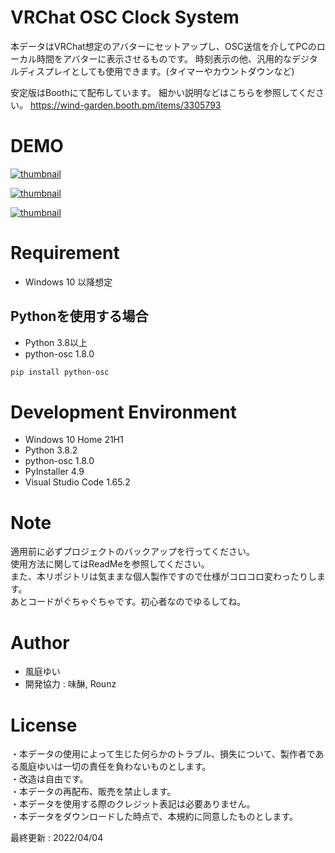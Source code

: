 # VRChat OSC Clock System

本データはVRChat想定のアバターにセットアップし、OSC送信を介してPCのローカル時間をアバターに表示させるものです。
時刻表示の他、汎用的なデジタルディスプレイとしても使用できます。(タイマーやカウントダウンなど)  


安定版はBoothにて配布しています。
細かい説明などはこちらを参照してください。
https://wind-garden.booth.pm/items/3305793


# DEMO

[![thumbnail](https://pbs.twimg.com/ext_tw_video_thumb/1503126781372428290/pu/img/Gy-_ce05jCOU7y_P.jpg)](https://twitter.com/Yui0471/status/1503126841082593280/video/1)

[![thumbnail](https://pbs.twimg.com/media/FM2wWncaUAEF1nf?format=jpg&name=small)](https://twitter.com/Yui0471/status/1499048736651366400)

[![thumbnail](https://pbs.twimg.com/ext_tw_video_thumb/1499353688879792134/pu/img/IlerDZ5EB0G2FJcb.jpg)](https://twitter.com/Yui0471/status/1499353831645548552/video/1)


# Requirement

* Windows 10 以降想定


## Pythonを使用する場合

* Python 3.8以上
* python-osc 1.8.0

```bash
pip install python-osc
```

# Development Environment

* Windows 10 Home 21H1
* Python 3.8.2
* python-osc 1.8.0
* PyInstaller 4.9
* Visual Studio Code 1.65.2


# Note

適用前に必ずプロジェクトのバックアップを行ってください。  
使用方法に関してはReadMeを参照してください。  
また、本リポジトリは気ままな個人製作ですので仕様がコロコロ変わったりします。  
あとコードがぐちゃぐちゃです。初心者なのでゆるしてね。  


# Author

* 風庭ゆい  
* 開発協力 : 味醂, Rounz  


# License

・本データの使用によって生じた何らかのトラブル、損失について、製作者である風庭ゆいは一切の責任を負わないものとします。  
・改造は自由です。  
・本データの再配布、販売を禁止します。  
・本データを使用する際のクレジット表記は必要ありません。  
・本データをダウンロードした時点で、本規約に同意したものとします。  


最終更新 : 2022/04/04
